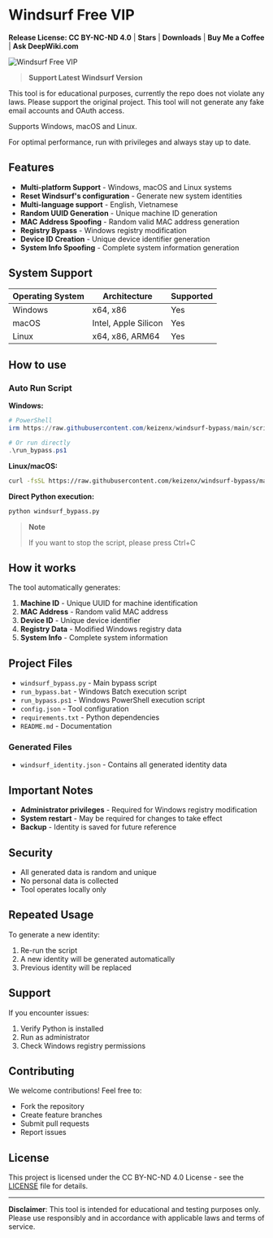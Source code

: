 # Windsurf Free VIP

**Release License: CC BY-NC-ND 4.0** | **Stars** | **Downloads** | **Buy Me a Coffee** | **Ask DeepWiki.com**

![Windsurf Free VIP](https://img.shields.io/badge/Windsurf-Free%20VIP-blue?style=for-the-badge&logo=github)

> **Support Latest Windsurf Version**

This tool is for educational purposes, currently the repo does not violate any laws. Please support the original project. This tool will not generate any fake email accounts and OAuth access.

Supports Windows, macOS and Linux.

For optimal performance, run with privileges and always stay up to date.

## Features

- **Multi-platform Support** - Windows, macOS and Linux systems
- **Reset Windsurf's configuration** - Generate new system identities
- **Multi-language support** - English, Vietnamese
- **Random UUID Generation** - Unique machine ID generation
- **MAC Address Spoofing** - Random valid MAC address generation
- **Registry Bypass** - Windows registry modification
- **Device ID Creation** - Unique device identifier generation
- **System Info Spoofing** - Complete system information generation

## System Support

| Operating System | Architecture | Supported |
|------------------|---------------|-----------|
| Windows | x64, x86 | Yes |
| macOS | Intel, Apple Silicon | Yes |
| Linux | x64, x86, ARM64 | Yes |

## How to use

### Auto Run Script

**Windows:**
```powershell
# PowerShell
irm https://raw.githubusercontent.com/keizenx/windsurf-bypass/main/scripts/install.ps1 | iex

# Or run directly
.\run_bypass.ps1
```

**Linux/macOS:**
```bash
curl -fsSL https://raw.githubusercontent.com/keizenx/windsurf-bypass/main/scripts/install.sh -o install.sh && chmod +x install.sh && ./install.sh
```

**Direct Python execution:**
```bash
python windsurf_bypass.py
```

> **Note**
> 
> If you want to stop the script, please press Ctrl+C

## How it works

The tool automatically generates:

1. **Machine ID** - Unique UUID for machine identification
2. **MAC Address** - Random valid MAC address
3. **Device ID** - Unique device identifier
4. **Registry Data** - Modified Windows registry data
5. **System Info** - Complete system information

## Project Files

- `windsurf_bypass.py` - Main bypass script
- `run_bypass.bat` - Windows Batch execution script
- `run_bypass.ps1` - Windows PowerShell execution script
- `config.json` - Tool configuration
- `requirements.txt` - Python dependencies
- `README.md` - Documentation

### Generated Files
- `windsurf_identity.json` - Contains all generated identity data

## Important Notes

- **Administrator privileges** - Required for Windows registry modification
- **System restart** - May be required for changes to take effect
- **Backup** - Identity is saved for future reference

## Security

- All generated data is random and unique
- No personal data is collected
- Tool operates locally only

## Repeated Usage

To generate a new identity:
1. Re-run the script
2. A new identity will be generated automatically
3. Previous identity will be replaced

## Support

If you encounter issues:
1. Verify Python is installed
2. Run as administrator
3. Check Windows registry permissions

## Contributing

We welcome contributions! Feel free to:
- Fork the repository
- Create feature branches
- Submit pull requests
- Report issues

## License

This project is licensed under the CC BY-NC-ND 4.0 License - see the [LICENSE](LICENSE) file for details.

---
**Disclaimer**: This tool is intended for educational and testing purposes only. Please use responsibly and in accordance with applicable laws and terms of service.